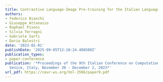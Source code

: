 ```yaml
---
title: Contrastive Language-Image Pre-training for the Italian Language
authors:
- Federico Bianchi
- Giuseppe Attanasio
- Raphael Pisoni
- Silvia Terragni
- Gabriele Sarti
- Dario Balestri
date: '2023-01-01'
publishDate: '2025-09-05T12:18:24.408500Z'
publication_types:
- paper-conference
publication: '*Proceedings of the 9th Italian Conference on Computational Linguistics,
  Venice, Italy, November 30 - December 2, 2023*'
url_pdf: https://ceur-ws.org/Vol-3596/paper9.pdf
---
```

